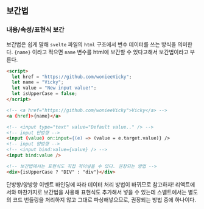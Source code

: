 ﻿## 보간법

### 내용/속성/표현식 보간

보간법은 쉽게 말해 `svelte` 파일의 `html` 구조에서 변수 데이터를 쓰는 방식을 의미한다.
`{name}` 이라고 적으면 `name` 변수를 html에 보간할 수 있다고해서 보간법이라고 부른다.

```html
<script>
  let href = "https://github.com/wonieeVicky";
  let name = "Vicky";
  let value = "New input value!";
  let isUpperCase = false;
</script>

<!-- <a href="https://github.com/wonieeVicky">Vicky</a> -->
<a {href}>{name}</a>

<!-- <input type="text" value="Default value.." /> -->
<!-- input 단방향 -->
<input {value} on:input={(e) => (value = e.target.value)} />
<!-- input 양방향 -->
<!-- <input bind:value={value} /> -->
<input bind:value />

<!-- 보간법에서는 표현식도 직접 적어넣을 수 있다. 권장되는 방법 -->
<div>{isUpperCase ? "DIV" : "div"}</div>
```

단방향/양방향 이벤트 바인딩에 따라 데이터 처리 방법이 바뀌므로 참고하자!
리액트에서와 마찬가지로 보간법을 사용해 표현식도 추가해서 넣을 수 있는데 스벨트에서는 별도의 코드 번들링을 처리하지 않고 그대로 파싱해넣으므로, 권장되는 방법 중에 하나이다.
